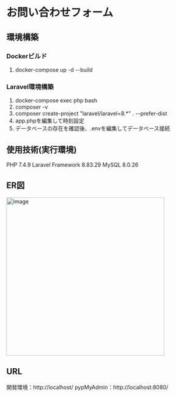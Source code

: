 # お問い合わせフォーム
## 環境構築
### Dockerビルド
1. docker-compose up -d --build
### Laravel環境構築
1. docker-compose exec php bash
2. composer -v
3. composer create-project "laravel/laravel=8.*" . --prefer-dist
4. app.phpを編集して時刻設定
5. データベースの存在を確認後、.envを編集してデータベース接続
## 使用技術(実行環境)
PHP 7.4.9
Laravel Framework 8.83.29
MySQL 8.0.26
## ER図
<img width="413" alt="image" src="https://github.com/user-attachments/assets/6c6ca413-6d1f-4d4a-9075-988a482b2b28" />

## URL
開発環境：http://localhost/
pypMyAdmin：http://localhost:8080/

